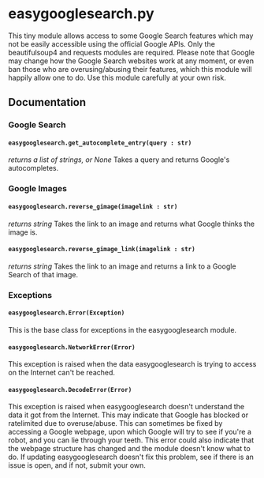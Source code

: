 # easygooglesearch.py
This tiny module allows access to some Google Search features which may not be easily accessible using the official Google APIs. Only the beautifulsoup4 and requests modules are required.
Please note that Google may change how the Google Search websites work at any moment, or even ban those who are overusing/abusing their features, which this module will happily allow one to do. Use this module carefully at your own risk.
## Documentation
### Google Search
#### `easygooglesearch.get_autocomplete_entry(query : str)`
*returns a list of strings, or None*
Takes a query and returns Google's autocompletes.
### Google Images
#### `easygooglesearch.reverse_gimage(imagelink : str)`
*returns string*
Takes the link to an image and returns what Google thinks the image is.
#### `easygooglesearch.reverse_gimage_link(imagelink : str)`
*returns string*
Takes the link to an image and returns a link to a Google Search of that image.
### Exceptions
#### `easygooglesearch.Error(Exception)`
This is the base class for exceptions in the easygooglesearch module.
#### `easygooglesearch.NetworkError(Error)`
This exception is raised when the data easygooglesearch is trying to access on the Internet can't be reached.
#### `easygooglesearch.DecodeError(Error)`
This exception is raised when easygooglesearch doesn't understand the data it got from the Internet. This may indicate that Google has blocked or ratelimited due to overuse/abuse. This can sometimes be fixed by accessing a Google webpage, upon which Google will try to see if you're a robot, and you can lie through your teeth. This error could also indicate that the webpage structure has changed and the module doesn't know what to do. If updating easygooglesearch doesn't fix this problem, see if there is an issue is open, and if not, submit your own.
